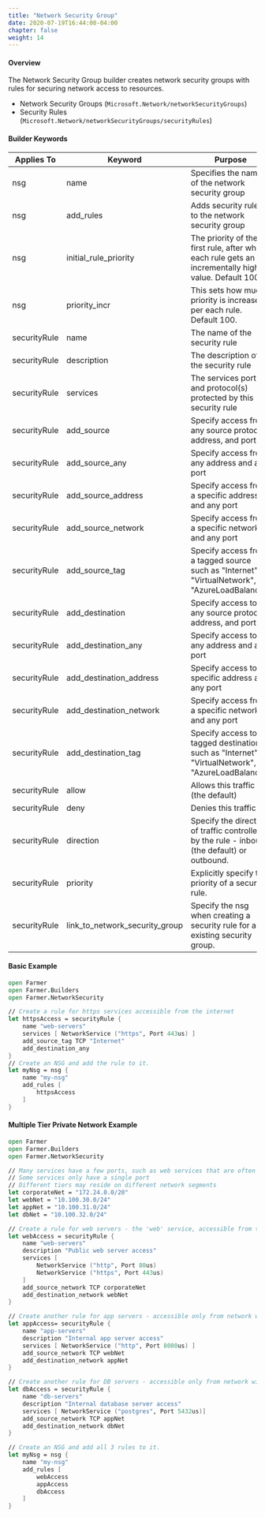 ```yaml
---
title: "Network Security Group"
date: 2020-07-19T16:44:00-04:00
chapter: false
weight: 14
---
```


#### Overview
The Network Security Group builder creates network security groups with rules for securing network access to resources.

* Network Security Groups (`Microsoft.Network/networkSecurityGroups`)
* Security Rules (`Microsoft.Network/networkSecurityGroups/securityRules`)

#### Builder Keywords

| Applies To | Keyword                        | Purpose                                                                                                |
|-|--------------------------------|--------------------------------------------------------------------------------------------------------|
| nsg | name                           | Specifies the name of the network security group                                                       |
| nsg | add_rules                      | Adds security rules to the network security group                                                      |
| nsg | initial_rule_priority          | The priority of the first rule, after which each rule gets an incrementally higher value. Default 100. |
| nsg | priority_incr                  | This sets how much priority is increased per each rule. Default 100.                                   |
| securityRule | name                           | The name of the security rule                                                                          |
| securityRule | description                    | The description  of the security rule                                                                  |
| securityRule | services                       | The services port(s) and protocol(s) protected by this security rule                                   |
| securityRule | add_source                     | Specify access from any source protocol, address, and port                                             |
| securityRule | add_source_any                 | Specify access from any address and any port                                                           |
| securityRule | add_source_address             | Specify access from a specific address and any port                                                    |
| securityRule | add_source_network             | Specify access from a specific network and any port                                                    |
| securityRule | add_source_tag                 | Specify access from a tagged source such as "Internet", "VirtualNetwork", or "AzureLoadBalancer"       |
| securityRule | add_destination                | Specify access to any source protocol, address, and port                                               |
| securityRule | add_destination_any            | Specify access to any address and any port                                                             |
| securityRule | add_destination_address        | Specify access to a specific address and any port                                                      |
| securityRule | add_destination_network        | Specify access from a specific network and any port                                                    |
| securityRule | add_destination_tag            | Specify access to a tagged destination such as "Internet", "VirtualNetwork", or "AzureLoadBalancer"    |
| securityRule | allow                          | Allows this traffic (the default)                                                                      |
| securityRule | deny                           | Denies this traffic                                                                                    |
| securityRule | direction                      | Specify the direction of traffic controlled by the rule - inbound (the default) or outbound.           |
| securityRule | priority                       | Explicitly specify the priority of a security rule.                                                    |
| securityRule | link_to_network_security_group | Specify the nsg when creating a security rule for an existing security group.                          |

#### Basic Example

```fsharp
open Farmer
open Farmer.Builders
open Farmer.NetworkSecurity

// Create a rule for https services accessible from the internet
let httpsAccess = securityRule {
    name "web-servers"
    services [ NetworkService ("https", Port 443us) ]
    add_source_tag TCP "Internet"
    add_destination_any
}
// Create an NSG and add the rule to it.
let myNsg = nsg {
    name "my-nsg"
    add_rules [
        httpsAccess
    ]
}
```

#### Multiple Tier Private Network Example

```fsharp
open Farmer
open Farmer.Builders
open Farmer.NetworkSecurity

// Many services have a few ports, such as web services that are often on 80 and 443.
// Some services only have a single port
// Different tiers may reside on different network segments
let corporateNet = "172.24.0.0/20"
let webNet = "10.100.30.0/24"
let appNet = "10.100.31.0/24"
let dbNet = "10.100.32.0/24"

// Create a rule for web servers - the 'web' service, accessible from the corporate network
let webAccess = securityRule {
    name "web-servers"
    description "Public web server access"
    services [
        NetworkService ("http", Port 80us)
        NetworkService ("https", Port 443us)
    ]
    add_source_network TCP corporateNet
    add_destination_network webNet
}

// Create another rule for app servers - accessible only from network with the web servers
let appAccess= securityRule {
    name "app-servers"
    description "Internal app server access"
    services [ NetworkService ("http", Port 8080us) ]
    add_source_network TCP webNet
    add_destination_network appNet
}

// Create another rule for DB servers - accessible only from network with the app servers
let dbAccess = securityRule {
    name "db-servers"
    description "Internal database server access"
    services [ NetworkService ("postgres", Port 5432us)]
    add_source_network TCP appNet
    add_destination_network dbNet
}

// Create an NSG and add all 3 rules to it.
let myNsg = nsg {
    name "my-nsg"
    add_rules [
        webAccess
        appAccess
        dbAccess
    ]
}
```
